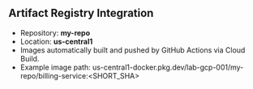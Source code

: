 ## Artifact Registry Integration

- Repository: **my-repo**
- Location: **us-central1**
- Images automatically built and pushed by GitHub Actions via Cloud Build.
- Example image path:
us-central1-docker.pkg.dev/lab-gcp-001/my-repo/billing-service:<SHORT_SHA>
